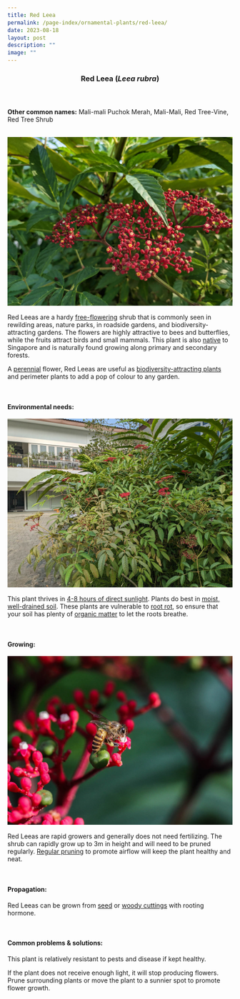 ```yaml
---
title: Red Leea
permalink: /page-index/ornamental-plants/red-leea/
date: 2023-08-18
layout: post
description: ""
image: ""
---
```

<header> 
	<h3>Red Leea (<em>Leea rubra</em>)</h3> 
</header>

<section>
	<p><strong>Other common names:</strong> Mali-mali Puchok Merah, Mali-Mali, Red Tree-Vine, Red Tree Shrub</p>
	<br>
</section>

<section>
	<img title="Red Leea flower. photo by Jacqueline Chua." src="/images/Plants/redleea%20(1)_jacquelinechua.jpg">
	<p>Red Leeas are a hardy <a href="/learn-mor-about-gardening/glossary/#f">free-flowering</a> shrub that is commonly seen in rewilding areas, nature parks, in roadside gardens, and biodiversity-attracting gardens. The flowers are highly attractive to bees and butterflies, while the fruits attract birds and small mammals. This plant is also <a href="/page-index/glossary/native-plants/">native</a> to Singapore and is naturally found growing along primary and secondary forests.</p>
	<p>A <a href="/learn-more-about-gardening/glossary/#p">perennial</a> flower, Red Leeas are useful as <a href="/page-index/glossary/biodiversity-attracting-plants/">biodiversity-attracting plants</a> and perimeter plants to add a pop of colour to any garden.</p>
	 <br> 
</section> 
 
<section> 
  <h4>Environmental needs:</h4> 
		<img title="A Red Leea bush grown in true ground. Photo by Jacqueline Chua." src="/images/Plants/redleea%20(2)_jacquelinechua.jpg">
  <p>This plant thrives in <a href="/page-index/horticulture-techniques/gauging-light/">4-8 hours of direct sunlight</a>. Plants do best in <a href="/page-index/horticulture-techniques/soil/">moist, well-drained soil</a>. These plants are vulnerable to <a href="/page-index/plant-problems/root-rot/">root rot</a>, so ensure that your soil has plenty of <a href="/page-index/horticulture-techniques/soil-amendments/">organic matter</a> to let the roots breathe.</p> 
	<br>
</section>

<section> 
  <h4>Growing:</h4> 
		<img title="An Asian Honeybee feeding on a Red Leea flower. photo by Jacqueline Chua." src="/images/Biodiversity/bee_apis%20cerana_jac.jpg">
	<p>Red Leeas are rapid growers and generally does not need fertilizing. The shrub can rapidly grow up to 3m in height and will need to be pruned regularly. <a href="/page-index/horticulture-techniques/pruning/">Regular pruning</a> to promote airflow will keep the plant healthy and neat.</p> 
	<br> 
</section> 

<section> 
  <h4>Propagation:</h4> 
	<p>Red Leeas can be grown from <a href="/page-index/horticulture-techniques/propagating-by-seed/">seed</a> or <a href="/page-index/horticulture-techniques/propagating-by-cuttings/">woody cuttings</a> with rooting hormone.</p> 
	<br> 
</section> 
 
<section> 
  <h4>Common problems &amp; solutions:</h4> 
	<p>This plant is relatively resistant to pests and disease if kept healthy.</p>
	<p>If the plant does not receive enough light, it will stop producing flowers. Prune surrounding plants or move the plant to a sunnier spot to promote flower growth.</p>
	<br> 
</section>